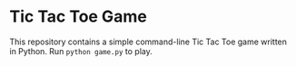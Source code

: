 # Tic Tac Toe Game

This repository contains a simple command-line Tic Tac Toe game written in Python. Run `python game.py` to play.

